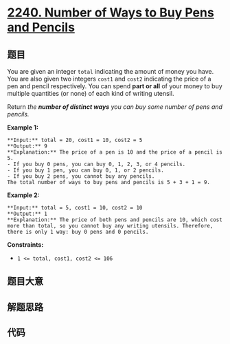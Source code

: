 # [2240. Number of Ways to Buy Pens and Pencils](https://leetcode.com/problems/number-of-ways-to-buy-pens-and-pencils)

## 题目

You are given an integer `total` indicating the amount of money you have. You
are also given two integers `cost1` and `cost2` indicating the price of a pen
and pencil respectively. You can spend **part or all** of your money to buy
multiple quantities (or none) of each kind of writing utensil.

Return _the **number of distinct ways** you can buy some number of pens and
pencils._



**Example 1:**

    
    
    **Input:** total = 20, cost1 = 10, cost2 = 5
    **Output:** 9
    **Explanation:** The price of a pen is 10 and the price of a pencil is 5.
    - If you buy 0 pens, you can buy 0, 1, 2, 3, or 4 pencils.
    - If you buy 1 pen, you can buy 0, 1, or 2 pencils.
    - If you buy 2 pens, you cannot buy any pencils.
    The total number of ways to buy pens and pencils is 5 + 3 + 1 = 9.
    

**Example 2:**

    
    
    **Input:** total = 5, cost1 = 10, cost2 = 10
    **Output:** 1
    **Explanation:** The price of both pens and pencils are 10, which cost more than total, so you cannot buy any writing utensils. Therefore, there is only 1 way: buy 0 pens and 0 pencils.
    



**Constraints:**

  * `1 <= total, cost1, cost2 <= 106`


## 题目大意

## 解题思路

## 代码

```javascript

```
